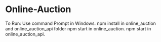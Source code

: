 # Online-Auction
To Run:
Use command Prompt in Windows.
npm install in online_auction and online_auction_api folder
npm start in online_auction.
npm start in online_auction_api.
